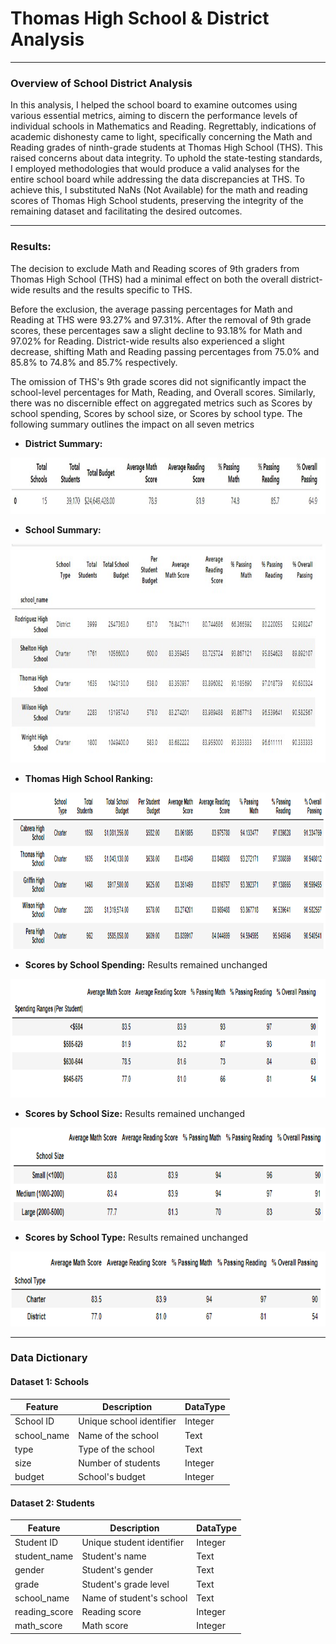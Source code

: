 # Thomas High School & District Analysis

---

### Overview of School District Analysis

In this analysis, I helped the school board to examine outcomes using various essential metrics, aiming to discern the performance levels of individual schools in Mathematics and Reading. Regrettably, indications of academic dishonesty came to light, specifically concerning the Math and Reading grades of ninth-grade students at Thomas High School (THS). This raised concerns about data integrity. To uphold the state-testing standards, I employed methodologies that would produce a valid analyses for the entire school board while addressing the data discrepancies at THS. To achieve this, I substituted NaNs (Not Available) for the math and reading scores of Thomas High School students, preserving the integrity of the remaining dataset and facilitating the desired outcomes.

---

### Results:

The decision to exclude Math and Reading scores of 9th graders from Thomas High School (THS) had a minimal effect on both the overall district-wide results and the results specific to THS.

Before the exclusion, the average passing percentages for Math and Reading at THS were 93.27% and 97.31%. After the removal of 9th grade scores, these percentages saw a slight decline to 93.18% for Math and 97.02% for Reading. District-wide results also experienced a slight decrease, shifting Math and Reading passing percentages from 75.0% and 85.8% to 74.8% and 85.7% respectively.

The omission of THS's 9th grade scores did not significantly impact the school-level percentages for Math, Reading, and Overall scores. Similarly, there was no discernible effect on aggregated metrics such as Scores by school spending, Scores by school size, or Scores by school type. The following summary outlines the impact on all seven metrics

- **District Summary:**
<img src= "https://github.com/robertoalatorre33/Thomas_HS_District_Analysis/blob/d04733e14e7620a00f3d77f83ecf22c89559d702/Results_Table_View/District_summary.jpg" width="1000" height="90"> 

- **School Summary:**
<img src="https://github.com/robertoalatorre33/Thomas_HS_District_Analysis/blob/00c6ffea9c45c587c44fafb8bd525157ecd10457/Results_Table_View/School_summary.jpg" width="1000" height="350"> 

- **Thomas High School Ranking:**  
<img src="https://github.com/robertoalatorre33/Thomas_HS_District_Analysis/blob/756f683053241e765a176a84a73a6d38ebd4f2d8/Results_Table_View/THS%20Ranking.png" width="1000" height="250"> 

- **Scores by School Spending:** Results remained unchanged
<img src="https://github.com/robertoalatorre33/Thomas_HS_District_Analysis/blob/70216ece5dcc625234f00d49ff7c5927971b9003/Results_Table_View/Spend%20Summary%20by%20Scores.png" width="950" height="190"> 

- **Scores by  School Size:** Results remained unchanged 
<img src="https://github.com/robertoalatorre33/Thomas_HS_District_Analysis/blob/70216ece5dcc625234f00d49ff7c5927971b9003/Results_Table_View/School%20Size%20by%20Score.png" width="900" height="150">

- **Scores by School Type:** Results remained unchanged 
<img src="https://github.com/robertoalatorre33/Thomas_HS_District_Analysis/blob/70216ece5dcc625234f00d49ff7c5927971b9003/Results_Table_View/School%20Type%20by%20Scores.png" width="900" height="120"> 

--- 

### Data Dictionary

#### Dataset 1: Schools
| Feature      | Description                       | DataType |
|--------------|-----------------------------------|----------|
| School ID    | Unique school identifier          | Integer  |
| school_name  | Name of the school                | Text     |
| type         | Type of the school                | Text     |
| size         | Number of students                | Integer  |
| budget       | School's budget                   | Integer  |

#### Dataset 2: Students
| Feature        | Description                     | DataType |
|----------------|---------------------------------|----------|
| Student ID     | Unique student identifier       | Integer  |
| student_name   | Student's name                  | Text     |
| gender         | Student's gender                | Text     |
| grade          | Student's grade level           | Text     |
| school_name    | Name of student's school        | Text     |
| reading_score  | Reading score                   | Integer  |
| math_score     | Math score                      | Integer  |
